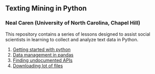 ## Texting Mining in Python
### Neal Caren (University of North Carolina, Chapel Hill)

This repository contains a series of lessons designed to assist social scientists in learning to collect and analyze text data in Python.


1. [Getting started with python](https://github.com/nealcaren/Lessons/blob/master/Notebooks/Getting%20Starting%20with%20Python.ipynb)
2. [Data management in pandas](https://github.com/nealcaren/Lessons/blob/master/Notebooks/Data%20management%20in%20pandas.ipynb)
3. [Finding undocumented APIs](https://github.com/nealcaren/Lessons/blob/master/Notebooks/Undocument%20APIs.ipynb)
4. [Downloading lot of files](https://github.com/nealcaren/Lessons/blob/master/Notebooks/Downloading.ipynb)
